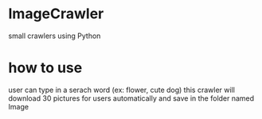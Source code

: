 # ImageCrawler
small crawlers using Python

# how to use
user can type in a serach word (ex: flower, cute dog)
this crawler will download 30 pictures for users automatically and save in the folder named Image
